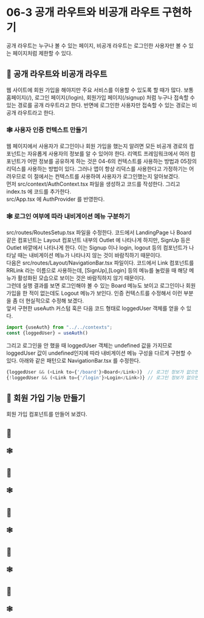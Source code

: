 # 06-3 공개 라우트와 비공개 라우트 구현하기
공개 라우트는 누구나 볼 수 있는 페이지, 비공개 라우트는 로그인한 사용자만 볼 수 있는 페이지처럼 제한할 수 있다.

## 🎈 공개 라우트와 비공개 라우트
웹 사이트에 회원 가입을 해야지만 주요 서비스를 이용할 수 있도록 할 때가 많다. 보통 홈페이지(/), 로그인 페이지(/login),
회원가입 페이지(/signup) 처럼 누구나 접속할 수 있는 경로를 공개 라우트라고 한다. 반면에 로그인한 사용자만 접속할 수 있는 경로는
비공개 라우트라고 한다.

### 🕸️ 사용자 인증 컨텍스트 만들기
웹 페이지에서 사용자가 로그인이나 회원 가입을 했는지 알려면 모든 비공개 경로의 컴포넌트는 자유롭게 사용자의 정보를 알 수 있어야 한다.
리액트 프레임워크에서 여러 컴포넌트가 어떤 정보를 공유하게 하는 것은 04-6의 컨텍스트를 사용하는 방법과 05장의 리덕스를 사용하는 방법이 있다.
그러나 앱이 항상 리덕스를 사용한다고 가정하기는 어려우므로 이 절에서는 컨텍스트를 사용하여 사용자가 로그인했는지 알아보겠다.  
먼저 src/context/AuthContext.tsx 파일을 생성하고 코드를 작성한다. 그리고 index.ts 에 코드를 추가한다.  
src/App.tsx 에 AuthProvider 를 반영한다.

### 🕸️ 로그인 여부에 따라 내비게이션 메뉴 구분하기
src/routes/RoutesSetup.tsx 파일을 수정한다. 코드에서 LandingPage 나 Board 같은 컴포넌트는 Layout 컴포넌트 내부의
Outlet 에 나타나게 하지만, SignUp 등은 Outlet 바깥에서 나타나게 한다. 이는 Signup 이나 login, logout 등의
컴포넌트가 나타날 때는 내비게이션 메뉴가 나타나지 않는 것이 바람직하기 때문이다.  
다음은 src/routes/Layout/NavigationBar.tsx 파일이다. 코드에서 Link 컴포넌트를 RRLink 라는 이름으로 사용하는데,
[SignUp],[Login] 등의 메뉴를 눌렀을 때 해당 메뉴가 활성화된 모습으로 보이는 것은 바람직하지 않기 때문이다.  
그런데 실행 결과를 보면 로그인해야 볼 수 있는 Board 메뉴도 보이고 로그인이나 회원 가입을 한 적이 없는데도 Logout
메뉴가 보인다. 인증 컨텍스트를 수정해서 이런 부분을 좀 더 현실적으로 수정해 보겠다.  
앞서 구현한 useAuth 커스텀 훅은 다음 코드 형태로 loggedUser 객체를 얻을 수 있다.

```typescript jsx
import {useAuth} from "../../contexts";
const {loggedUser} = useAuth()
```
그리고 로그인을 안 했을 때 loggedUser 객체는 undefined 값을 가지므로 loggedUser 값이 undefined인지에 따라
내비게이션 메뉴 구성을 다르게 구현할 수 있다. 아래와 같은 패턴으로 NavigationBar.tsx 를 수정한다.
```typescript jsx
{loggedUser && (<Link to={'/board'}>Board</Link>)}  // 로그인 정보가 없으면 Board 메뉴는 안보임
{!loggedUser && (<Link to={'/login'}>Login</Link>)} // 로그인 정보가 없으면 login 메뉴가 보임
```

## 🎈 회원 가입 기능 만들기
회원 가입 컴포넌트를 만들어 보겠다.



## 🎈 

### 🕸️
















## 🎈

### 🕸️
## 🎈

### 🕸️
## 🎈

### 🕸️
## 🎈

### 🕸️
